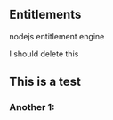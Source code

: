 ## Entitlements

nodejs entitlement engine

I should delete this

## This is a test

### Another 1:

